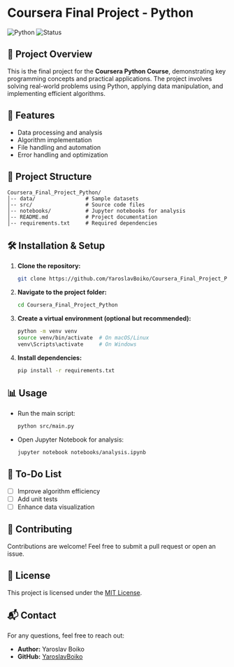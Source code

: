 # Coursera Final Project - Python

![Python](https://img.shields.io/badge/Python-3.x-blue)
![Status](https://img.shields.io/badge/Status-Completed-brightgreen)

## 📌 Project Overview
This is the final project for the **Coursera Python Course**, demonstrating key programming concepts and practical applications. The project involves solving real-world problems using Python, applying data manipulation, and implementing efficient algorithms.

## 🚀 Features
- Data processing and analysis
- Algorithm implementation
- File handling and automation
- Error handling and optimization

## 📂 Project Structure
```
Coursera_Final_Project_Python/
│-- data/                # Sample datasets
│-- src/                 # Source code files
│-- notebooks/           # Jupyter notebooks for analysis
│-- README.md            # Project documentation
│-- requirements.txt     # Required dependencies
```

## 🛠 Installation & Setup
1. **Clone the repository:**
   ```sh
   git clone https://github.com/YaroslavBoiko/Coursera_Final_Project_Python.git
   ```
2. **Navigate to the project folder:**
   ```sh
   cd Coursera_Final_Project_Python
   ```
3. **Create a virtual environment (optional but recommended):**
   ```sh
   python -m venv venv
   source venv/bin/activate  # On macOS/Linux
   venv\Scripts\activate     # On Windows
   ```
4. **Install dependencies:**
   ```sh
   pip install -r requirements.txt
   ```

## 📊 Usage
- Run the main script:
  ```sh
  python src/main.py
  ```
- Open Jupyter Notebook for analysis:
  ```sh
  jupyter notebook notebooks/analysis.ipynb
  ```

## 📝 To-Do List
- [ ] Improve algorithm efficiency
- [ ] Add unit tests
- [ ] Enhance data visualization

## 🤝 Contributing
Contributions are welcome! Feel free to submit a pull request or open an issue.

## 📄 License
This project is licensed under the [MIT License](LICENSE).

## 📬 Contact
For any questions, feel free to reach out:
- **Author:** Yaroslav Boiko
- **GitHub:** [YaroslavBoiko](https://github.com/YaroslavBoiko)
